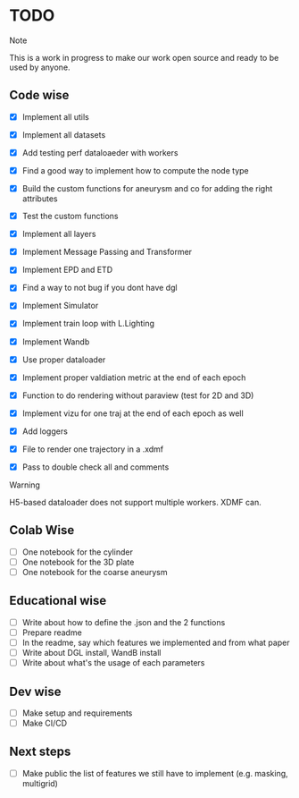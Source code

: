 # TODO

> [!NOTE]  
> This is a work in progress to make our work open source and ready to be used by anyone.

## Code wise

- [X] Implement all utils
- [X] Implement all datasets
- [X] Add testing perf dataloaeder with workers
- [X] Find a good way to implement how to compute the node type
- [X] Build the custom functions for aneurysm and co for adding the right attributes
- [X] Test the custom functions
- [X] Implement all layers
- [X] Implement Message Passing and Transformer
- [X] Implement EPD and ETD
- [X] Find a way to not bug if you dont have dgl
- [X] Implement Simulator
- [X] Implement train loop with L.Lighting
- [X] Implement Wandb
- [X] Use proper dataloader
- [X] Implement proper valdiation metric at the end of each epoch
- [X] Function to do rendering without paraview (test for 2D and 3D)
- [X] Implement vizu for one traj at the end of each epoch as well 
- [X] Add loggers

- [X] File to render one trajectory in a .xdmf
- [X] Pass to double check all and comments

> [!WARNING]  
> H5-based dataloader does not support multiple workers. XDMF can.

## Colab Wise

- [ ] One notebook for the cylinder
- [ ] One notebook for the 3D plate
- [ ] One notebook for the coarse aneurysm

## Educational wise

- [ ] Write about how to define the .json and the 2 functions
- [ ] Prepare readme
- [ ] In the readme, say which features we implemented and from what paper
- [ ] Write about DGL install, WandB install
- [ ] Write about what's the usage of each parameters

## Dev wise

- [ ] Make setup and requirements
- [ ] Make CI/CD

## Next steps

- [ ] Make public the list of features we still have to implement (e.g. masking, multigrid)